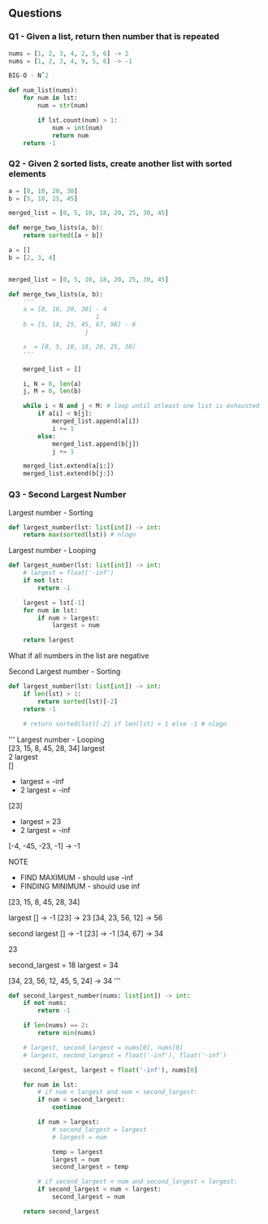 ## Questions

### Q1 - Given a list, return then number that is repeated

```py
nums = [1, 2, 3, 4, 2, 5, 6] -> 2
nums = [1, 2, 3, 4, 9, 5, 6] -> -1

BIG-O - Nˆ2

def num_list(nums):
    for num in lst:
        num = str(num)

        if lst.count(num) > 1:
            num = int(num)
            return num
    return -1
```

### Q2 - Given 2 sorted lists, create another list with sorted elements

```py
a = [0, 10, 20, 30]
b = [5, 18, 25, 45]

merged_list = [0, 5, 10, 18, 20, 25, 30, 45]

def merge_two_lists(a, b):
    return sorted([a + b])

a = []
b = [2, 3, 4]


merged_list = [0, 5, 10, 18, 20, 25, 30, 45]

def merge_two_lists(a, b):
    '''
    a = [0, 10, 20, 30] - 4
                        i
    b = [5, 18, 25, 45, 67, 98] - 6
                     j

    x  = [0, 5, 10, 18, 20, 25, 30]
    '''

    merged_list = []

    i, N = 0, len(a)
    j, M = 0, len(b)

    while i < N and j < M: # loop until atleast one list is exhausted
        if a[i] < b[j]:
            merged_list.append(a[i])
            i += 1
        else:
            merged_list.append(b[j])
            j += 1

    merged_list.extend(a[i:])
    merged_list.extend(b[j:])
```

### Q3 - Second Largest Number

Largest number - Sorting

```py
def largest_number(lst: list[int]) -> int:
    return max(sorted(lst)) # nlogn
```

Largest number - Looping

```py
def largest_number(lst: list[int]) -> int:
    # largest = float('-inf')
    if not lst:
        return -1

    largest = lst[-1]
    for num in lst:
        if num > largest:
            largest = num

    return largest
```

What if all numbers in the list are negative

Second Largest number - Sorting

```py
def largest_number(lst: list[int]) -> int:
    if len(lst) > 1:
        return sorted(lst)[-2]
    return -1

    # return sorted(lst)[-2] if len(lst) > 1 else -1 # nlogn
```

'''
Largest number - Looping  
 [23, 15, 8, 45, 28, 34]
largest  
2 largest  
[]

- largest = -inf
- 2 largest = -inf

[23]

- largest = 23
- 2 largest = -inf

[-4, -45, -23, -1] -> -1

NOTE

- FIND MAXIMUM - should use -inf
- FINDING MINIMUM - should use inf

[23, 15, 8, 45, 28, 34]

largest
[] -> -1
[23] -> 23
[34, 23, 56, 12] -> 56

second largest
[] -> -1
[23] -> -1
[34, 67] -> 34

23

second_largest = 18
largest = 34

[34, 23, 56, 12, 45, 5, 24] -> 34
'''

```py
def second_largest_number(nums: list[int]) -> int:
    if not nums:
        return -1

    if len(nums) == 2:
        return min(nums)

    # largest, second_largest = nums[0], nums[0]
    # largest, second_largest = float('-inf'), float('-inf')

    second_largest, largest = float('-inf'), nums[0]

    for num in lst:
        # if num < largest and num < second_largest:
        if num < second_largest:
            continue

        if num > largest:
            # second_largest = largest
            # largest = num

            temp = largest
            largest = num
            second_largest = temp

        # if second_largest < num and second_largest < largest:
        if second_largest < num < largest:
            second_largest = num

    return second_largest

```
